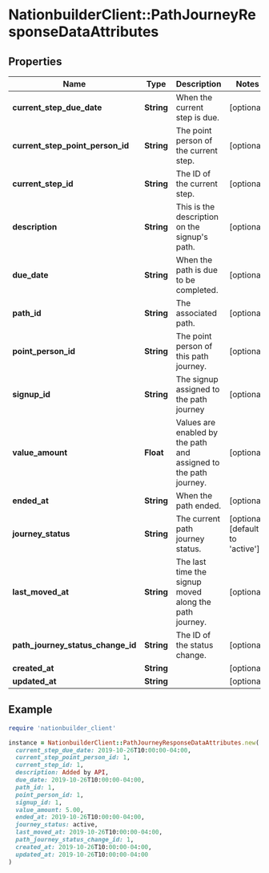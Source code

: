 # NationbuilderClient::PathJourneyResponseDataAttributes

## Properties

| Name | Type | Description | Notes |
| ---- | ---- | ----------- | ----- |
| **current_step_due_date** | **String** | When the current step is due. | [optional] |
| **current_step_point_person_id** | **String** | The point person of the current step. | [optional] |
| **current_step_id** | **String** | The ID of the current step. | [optional] |
| **description** | **String** | This is the description on the signup&#39;s path. | [optional] |
| **due_date** | **String** | When the path is due to be completed. | [optional] |
| **path_id** | **String** | The associated path. | [optional] |
| **point_person_id** | **String** | The point person of this path journey. | [optional] |
| **signup_id** | **String** | The signup assigned to the path journey | [optional] |
| **value_amount** | **Float** | Values are enabled by the path and assigned to the path journey. | [optional] |
| **ended_at** | **String** | When the path ended. | [optional] |
| **journey_status** | **String** | The current path journey status. | [optional][default to &#39;active&#39;] |
| **last_moved_at** | **String** | The last time the signup moved along the path journey. | [optional] |
| **path_journey_status_change_id** | **String** | The ID of the status change. | [optional] |
| **created_at** | **String** |  | [optional] |
| **updated_at** | **String** |  | [optional] |

## Example

```ruby
require 'nationbuilder_client'

instance = NationbuilderClient::PathJourneyResponseDataAttributes.new(
  current_step_due_date: 2019-10-26T10:00:00-04:00,
  current_step_point_person_id: 1,
  current_step_id: 1,
  description: Added by API,
  due_date: 2019-10-26T10:00:00-04:00,
  path_id: 1,
  point_person_id: 1,
  signup_id: 1,
  value_amount: 5.00,
  ended_at: 2019-10-26T10:00:00-04:00,
  journey_status: active,
  last_moved_at: 2019-10-26T10:00:00-04:00,
  path_journey_status_change_id: 1,
  created_at: 2019-10-26T10:00:00-04:00,
  updated_at: 2019-10-26T10:00:00-04:00
)
```

